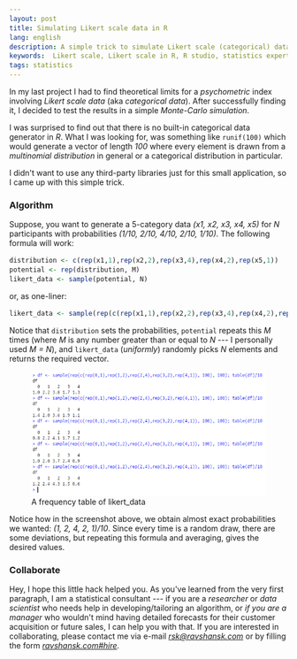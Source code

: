 ```yaml
---
layout: post
title: Simulating Likert scale data in R
lang: english
description: A simple trick to simulate Likert scale (categorical) data in R without any libraries. 
keywords:  Likert scale, Likert scale in R, R studio, statistics expert, statistical consultant, statistical consulting
tags: statistics
---
```


In my last project I had to find theoretical limits for a _psychometric_ index involving _Likert scale data_ (aka _categorical data_). After successfully finding it, I decided to test the results in a simple _Monte-Carlo simulation_.  

I was surprised to find out that there is no built-in categorical data generator in _R_. What I was looking for, was something like `runif(100)` which would generate a vector of length _100_ where every element is drawn from a _multinomial distribution_ in general or a categorical distribution in particular.  

I didn't want to use any third-party libraries just for this small application, so I came up with this simple trick.  

### Algorithm

Suppose, you want to generate a 5-category data _(x1, x2, x3, x4, x5)_ for _N_ participants with probabilities _(1/10, 2/10, 4/10, 2/10, 1/10)_. The following formula will work:

```R
distribution <- c(rep(x1,1),rep(x2,2),rep(x3,4),rep(x4,2),rep(x5,1))
potential <- rep(distribution, M)
likert_data <- sample(potential, N)
```

or, as one-liner:

```R
likert_data <- sample(rep(c(rep(x1,1),rep(x2,2),rep(x3,4),rep(x4,2),rep(x5,1)), M), N)
```

Notice that `distribution` sets the probabilities, `potential` repeats this _M_ times (where _M_ is any number greater than or equal to _N_ --- I personally used _M = N_), and `likert_data` (_uniformly_) randomly picks _N_ elements and returns the required vector.  

<figure class="blog">
	<img src="/assets/img/likert/likert.png">
	<figcaption>A frequency table of likert_data</figcaption>
</figure>

Notice how in the screenshot above, we obtain almost exact probabilities we wanted: _(1, 2, 4, 2, 1)/10_. Since every time is a random draw, there are some deviations, but repeating this formula and averaging, gives the desired values.  

### Collaborate

Hey, I hope this little hack helped you. As you've learned from the very first paragraph, I am a statistical consultant --- if you are a _researcher_ or _data scientist_ who needs help in developing/tailoring an algorithm, or _if you are a manager_ who wouldn't mind having detailed forecasts for their customer acquisition or future sales, I can help you with that. If you are interested in collaborating, please contact me via e-mail [_rsk@ravshansk.com_](mailto:rsk@ravshansk.com) or by filling the form [_ravshansk.com#hire_](/#hire).
